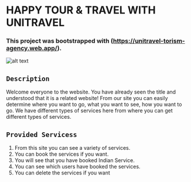 # HAPPY TOUR & TRAVEL WITH UNITRAVEL

### This project was bootstrapped with (https://unitravel-torism-agency.web.app/).

![alt text](https://images.unsplash.com/photo-1583452924150-c86772c4fab6?ixid=MnwxMjA3fDB8MHxzZWFyY2h8MTU1fHxwbGFuZXxlbnwwfHwwfHw%3D&ixlib=rb-1.2.1&auto=format&fit=crop&w=500&q=60)


## `Description`

Welcome everyone to the website. You have already seen the title and understood that it is a related website! From our site you can easily determine where you want to go, what you want to see, how you want to go. We have different types of services here from where you can get different types of services. 

## `Provided Servicess`
1. From this site you can see a variety of services.
2. You can book the services if you want.
3. You will see that you have booked Indian Service.
4. You can see which users have booked the services.
5. You can delete the services if you want

